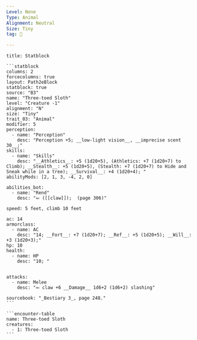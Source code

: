 ```yaml
---
Level: None
Type: Animal
Alignment: Neutral
Size: Tiny
tag: 👹

---
```


````ad-info
title: Statblock

```statblock
columns: 2
forcecolumns: true
layout: Path2eBlock
statblock: true
source: "B3"
name: "Three-toed Sloth"
level: "Creature -1"
alignment: "N"
size: "Tiny"
trait_03: "Animal"
modifier: 5
perception:
  - name: "Perception"
    desc: "Perception +5; __low-light vision__, __imprecise scent 30__;"
skills:
  - name: "Skills"
    desc: "__Athletics__: +5 (1d20+5), (Athletics: +7 (1d20+7) to Climb); __Stealth__: +5 (1d20+5), (Stealth: +7 (1d20+7) to Hide and Sneak while in a tree); __Survival__: +4 (1d20+4); "
abilityMods: [2, 1, 3, -4, 2, 0]

abilities_bot:
  - name: "Rend"
    desc: "⬻ ([[claw]]);  (page 306)"

speed: 5 feet, climb 10 feet

ac: 14
armorclass:
  - name: AC
    desc: "14; __Fort__: +7 (1d20+7); __Ref__: +5 (1d20+5); __Will__: +3 (1d20+3);"
hp: 10
health:
  - name: HP
    desc: "10; "


attacks:
  - name: Melee
    desc: "⬻ claw +6 __Damage__ 1d6+2 (1d6+2) slashing"

sourcebook: "_Bestiary 3_, page 248."
```

```encounter-table
name: Three-toed Sloth
creatures:
  - 1: Three-toed Sloth
```

````


